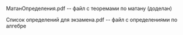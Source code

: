 МатанОпределения.pdf -- файл с теоремами по матану (доделан)

Список определений для экзамена.pdf -- файл с определениями по алгебре


